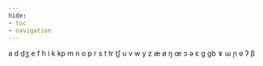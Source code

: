 ```yaml
---
hide:
- toc
- navigation
---
```

a
d
d̠ʒ
e
f
h
i
k
kp
m
n
o
p
r
s
t
tr
t̠ʃ
u
v
w
y
z
æ
ø
ŋ
œ
ɔ
ə
ɛ
ɡ
ɡb
ɤ
ɯ
ɲ
ʋ
ʔ
β
